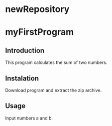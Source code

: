 # newRepository
# myFirstProgram

## Introduction 
This program calculates the sum of two numbers.

## Instalation
Download program and extract the zip archive. 

## Usage
Input numbers a and b. 
